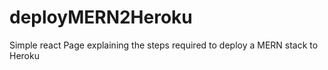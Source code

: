 # deployMERN2Heroku
Simple react Page explaining the steps required to deploy a MERN stack to Heroku
